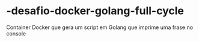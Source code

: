 # -desafio-docker-golang-full-cycle
Container Docker que gera um script em Golang que imprime uma frase no console

